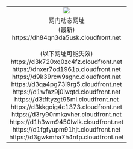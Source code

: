 ﻿<table>
  <tr></tr>
  <tr><td colspan=2 align=center><img src="https://dh84qn3da5usk.cloudfront.net/Up/oGate.jpg" /></td></tr>
  <tr><td colspan=2 align=center>网门动态网址<br/>(最新)
<br>https://dh84qn3da5usk.cloudfront.net
<br/><br/>(以下网址可能失效)
<br>https://d3k720xq0zc4fz.cloudfront.net
<br>https://dnxer7od1961p.cloudfront.net
<br>https://d9k39rcw9sgnc.cloudfront.net
<br>https://d3qa4pg73i9rg5.cloudfront.net
<br>https://d1wfaz9j0iwqtd.cloudfront.net
<br>https://d3tfftyzgt95ml.cloudfront.net
<br>https://d3kkgoig4c1373.cloudfront.net
<br>https://d3ry90rmkavher.cloudfront.net
<br>https://d1h3wm9450lwlk.cloudfront.net
<br>https://d1fgfyupm91hjt.cloudfront.net
<br>https://d3gwkmha7h4nfp.cloudfront.net
    </td>
  </tr>
</table>
